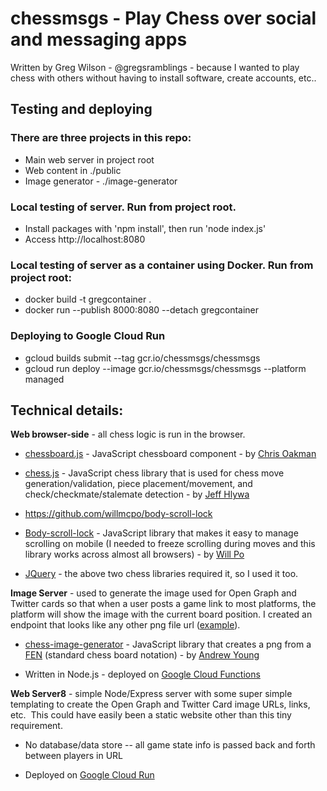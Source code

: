 # chessmsgs - Play Chess over social and messaging apps

Written by Greg Wilson - @gregsramblings - because I wanted to play chess with others without having to install software, create accounts, etc..

## Testing and deploying

### There are three projects in this repo:
* Main web server in project root
* Web content in ./public
* Image generator - ./image-generator

### Local testing of server. Run from project root.
* Install packages with 'npm install', then run 'node index.js'
* Access http://localhost:8080

### Local testing of server as a container using Docker. Run from project root:
* docker build -t gregcontainer .
* docker run --publish 8000:8080 --detach gregcontainer

### Deploying to Google Cloud Run
* gcloud builds submit --tag gcr.io/chessmsgs/chessmsgs
* gcloud run deploy --image gcr.io/chessmsgs/chessmsgs --platform managed


## Technical details:

**Web browser-side** - all chess logic is run in the browser. 

-   [chessboard.js](https://github.com/oakmac/chessboardjs/) - JavaScript chessboard component - by [Chris Oakman](https://twitter.com/oakmac1)

-   [chess.js](https://github.com/jhlywa/chess.js) - JavaScript chess library that is used for chess move generation/validation, piece placement/movement, and check/checkmate/stalemate detection - by [Jeff Hlywa](https://twitter.com/jhlywa)

-   <https://github.com/willmcpo/body-scroll-lock>

-   [Body-scroll-lock](https://github.com/willmcpo/body-scroll-lock) - JavaScript library that makes it easy to manage scrolling on mobile (I needed to freeze scrolling during moves and this library works across almost all browsers) - by [Will Po](https://github.com/willmcpo)

-   [JQuery](https://jquery.com/) - the above two chess libraries required it, so I used it too.

**Image Server** - used to generate the image used for Open Graph and Twitter cards so that when a user posts a game link to most platforms, the platform will show the image with the current board position. I created an endpoint that looks like any other png file url ([example](https://us-central1-chessmsgs.cloudfunctions.net/chessmsgs-image/r2qkb1r/ppp1pppp/2n2n2/3p1bB1/3P4/2N1P3/PPP2PPP/R2QKBNR%20w%20KQkq%20-%201%205.png)).

-   [chess-image-generator](https://github.com/andyruwruw/chess-image-generator) - JavaScript library that creates a png from a [FEN](https://en.wikipedia.org/wiki/Forsyth%E2%80%93Edwards_Notation) (standard chess board notation) - by [Andrew Young](https://andyruwruw.com/)

-   Written in Node.js - deployed on [Google Cloud Functions](https://cloud.google.com/functions)

**Web Server8**  - simple Node/Express server with some super simple templating to create the Open Graph and Twitter Card image URLs, links, etc.  This could have easily been a static website other than this tiny requirement.

-   No database/data store -- all game state info is passed back and forth between players in URL

-   Deployed on [Google Cloud Run](https://cloud.google.com/run)
